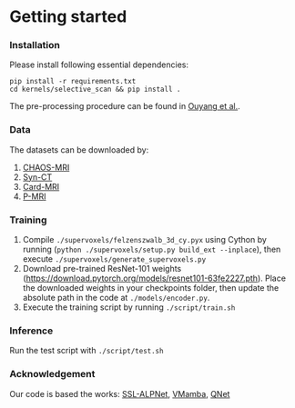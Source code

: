 # Getting started

### Installation
Please install following essential dependencies:
```
pip install -r requirements.txt
cd kernels/selective_scan && pip install .
```
The pre-processing procedure can be found in [Ouyang et al.](https://github.com/cheng-01037/Self-supervised-Fewshot-Medical-Image-Segmentation/tree/2f2a22b74890cb9ad5e56ac234ea02b9f1c7a535).

### Data
The datasets can be downloaded by:
1) [CHAOS-MRI](https://drive.google.com/drive/folders/1elxzn67Hhe0m1PvjjwLGls6QbkIQr1m1?usp=share_link)
2) [Syn-CT](https://drive.google.com/drive/folders/1pgm9sPE6ihqa2OuaiSz7X8QhXKkoybv5?usp=share_link)
3) [Card-MRI ](https://drive.google.com/drive/folders/1aaU5KQiKOZelfVOpQxxfZNXKNkhrcvY2?usp=share_link)
4) [P-MRI](https://zenodo.org/record/7013610)

### Training
1. Compile `./supervoxels/felzenszwalb_3d_cy.pyx` using Cython by running (`python ./supervoxels/setup.py build_ext --inplace`), then execute `./supervoxels/generate_supervoxels.py` 
2. Download pre-trained ResNet-101 weights (https://download.pytorch.org/models/resnet101-63fe2227.pth). Place the downloaded weights in your checkpoints folder, then update the absolute path in the code at `./models/encoder.py`.  
3. Execute the training script by running `./script/train.sh`

### Inference
Run the test script with `./script/test.sh` 

### Acknowledgement
Our code is based the works: 
[SSL-ALPNet](https://github.com/cheng-01037/Self-supervised-Fewshot-Medical-Image-Segmentation), 
[VMamba](https://github.com/MzeroMiko/VMamba),
[QNet](https://github.com/ZJLAB-AMMI/Q-Net)



